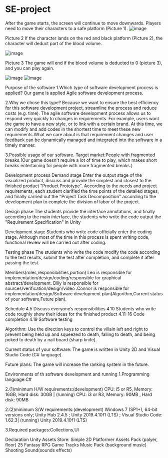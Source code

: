 # SE-project
After the game starts, the screen will continue to move downwards. Players need to move their characters to a safe platform (Picture 1).
![image](https://github.com/ConnerSio/SE-project/assets/167536437/8c90b696-b101-48c7-8d11-a86a45d0aa25)

Picture 2 If the character lands on the red and black platform (Picture 2), the character will deduct part of the blood volume.

![image](https://github.com/ConnerSio/SE-project/assets/167536437/9ab211a6-6259-4be0-b69c-0deadbc72c1a)

Picture 3 The game will end if the blood volume is deducted to 0 (picture 3), and you can play again.

![image](https://github.com/ConnerSio/SE-project/assets/167536437/13c95184-a9b7-44b1-b344-38369a17b9d7)
![image](https://github.com/ConnerSio/SE-project/assets/167536437/f36b0355-ecb3-4f78-9bb4-5ff36ff42e7e)

Purpose of the software 1.Which type of software development process is applied? Our game is applied Agile software development process.

2.Why we chose this type? Because we want to ensure the best efficiency for this software development project, streamline the process and reduce costs (e.g. time). The agile software development process allows us to respond very quickly to changes in requirements. For example, users want the game to have a new style, or to link with a certain brand. At this time, we can modify and add codes in the shortest time to meet these new requirements.What we care about is that requirement changes and user feedback can be dynamically managed and integrated into the software in a timely manner.

3.Possible usage of our software. Target market:People with fragmented breaks.(Our game doesn't require a lot of time to play, which makes short breaks entertaining for people with more fragmented breaks.)

Development process Demand stage Enter the output stage of the visualized product, discuss and provide the simplest and closest to the finished product "Product Prototype". According to the needs and project requirements, each student clarified the time points of the detailed stages, and finally carried out the "Project Task Decomposition" according to the development plan to complete the division of labor of the project.

Design phase The students provide the interface annotations, and finally according to the main interface, the students who write the code output the "Requirement Specification" in Unity

Development stage Students who write code officially enter the coding stage. Although most of the time in this process is spent writing code, functional review will be carried out after coding.

Testing phase The students who write the code modify the code according to the test results, submit the test after completion, and complete it after passing the test.

Members(roles,responsibilities,portion) Leo is responsible for implementation/design/coding/responsible for graphical abstract/development. Billy is responsible for sources/verification/design/video .Connor is responsible for implementation/design/Software development plan(Algorithm,Current status of your software,Future plan).

Schedule 4.5 Discuss everyone’s responsibilities 4.10 Students who write code roughly show their ideas for the finished product 4.11-16 Code completion 4.19 Software testing

Algorithm: Use the direction keys to control the villain left and right to prevent being held up and squeezed to death, falling to death, and being poked to death by a nail board (sharp knife).

Current status of your software: The game is written in Unity 2D and Visual Studio Code (C# language).

Future plans: The game will increase the ranking system in the future.

Environments of th software development and running 1.Programming language:C#

2.(1)minimum H/W requirements:(development) CPU: i5 or R5, Memory: 16GB, Hard disk: 30GB | (running) CPU: i3 or R3, Memory: 90MB , Hard disk: 90MB

2.(2)minimum S/W requirements:(development) Windows 7 (SP1+), 64-bit versions only; Unity Hub 2.4.5 ; Unity 2019.4.10f1 (LTS) ; Visual Studio Code: 1.62.3| (running) Unity 2019.4.10f1 (LTS)

3.Required packages:Collections,UI

Declaration Unity Assets Store: Simple 2D Platformer Assets Pack (palyer, floor) 25 Fantasy RPG Game Tracks Music Pack (background music) Shooting Sound(sounds effects)


